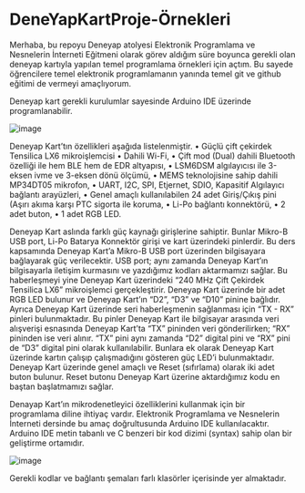 # DeneYapKartProje-Örnekleri

Merhaba, bu repoyu Deneyap atolyesi Elektronik Programlama ve Nesnelerin İnterneti Eğitmeni olarak görev aldığım süre boyunca gerekli olan deneyap kartıyla yapılan temel programlama örnekleri için açtım. Bu sayede öğrencilere temel elektronik programlamanın yanında temel git ve github eğitimi de vermeyi amaçlıyorum. 

Deneyap kart gerekli kurulumlar sayesinde Arduino IDE üzerinde programlanabilir. 

![image](https://user-images.githubusercontent.com/65015625/212326292-d80512e4-d602-4fcb-8a73-5b01b9e038a8.png)

Deneyap Kart’tın özellikleri aşağıda listelenmiştir.
• Güçlü çift çekirdek Tensilica LX6 mikroişlemcisi
• Dahili Wi-Fi, 
• Çift mod (Dual) dahili Bluetooth özelliği ile hem BLE hem de EDR altyapısı, 
• LSM6DSM algılayıcısı ile 3-eksen ivme ve 3-eksen dönü ölçümü,
•	MEMS teknolojisine sahip dahili MP34DT05 mikrofon,
•	UART, I2C, SPI, Etjernet, SDIO, Kapasitif Algılayıcı bağlantı arayüzleri,
•	Genel amaçlı kullanılabilen 24 adet Giriş/Çıkış pini (Aşırı akıma karşı PTC sigorta ile koruma,
•	Li-Po bağlantı konnektörü,
•	2 adet buton,
•	1 adet RGB LED.  

Deneyap Kart aslında farklı güç kaynağı girişlerine sahiptir. Bunlar Mikro-B USB port, Li-Po Batarya Konnektör girişi ve kart üzerindeki pinlerdir. Bu ders kapsamında Deneyap Kart’a Mikro-B USB port üzerinden bilgisayara bağlayarak güç verilecektir. USB port; aynı zamanda Deneyap Kart’ın bilgisayarla iletişim kurmasını ve yazdığımız kodları aktarmamızı sağlar. Bu haberleşmeyi yine Deneyap Kart üzerindeki “240 MHz Çift Çekirdek Tensilica LX6” mikroişlemci gerçekleştirir. Deneyap Kart üzerinde bir adet RGB LED bulunur ve Deneyap Kart’ın “D2”, “D3” ve “D10” pinine bağlıdır. Ayrıca Deneyap Kart üzerinde seri haberleşmenin sağlanması için “TX - RX” pinleri bulunmaktadır. Bu pinler Deneyap Kart ile bilgisayar arasında veri alışverişi esnasında Deneyap Kart’ta “TX” pininden veri gönderilirken; “RX” pininden ise veri alınır. “TX” pini aynı zamanda “D2” digital pini ve “RX” pini de “D3” digital pini olarak kullanılabilir. Bunlara ek olarak Deneyap Kart üzerinde kartın çalışıp çalışmadığını gösteren güç LED’i bulunmaktadır. Deneyap Kart üzerinde genel amaçlı ve Reset (sıfırlama) olarak iki adet buton bulunur. Reset butonu Deneyap Kart üzerine aktardığımız kodu en baştan başlatmamızı sağlar.

Denayap Kart’ın mikrodenetleyici özelliklerini kullanmak için bir programlama diline ihtiyaç vardır. Elektronik Programlama ve Nesnelerin İnterneti dersinde bu amaç doğrultusunda Arduino IDE kullanılacaktır. Arduino IDE metin tabanlı ve C benzeri bir kod dizimi (syntax) sahip olan bir geliştirme ortamıdır.

![image](https://user-images.githubusercontent.com/65015625/212326962-0a435712-0657-4199-90d7-982ddd87f0e9.png)

Gerekli kodlar ve bağlantı şemaları farlı klasörler içerisinde yer almaktadır.

